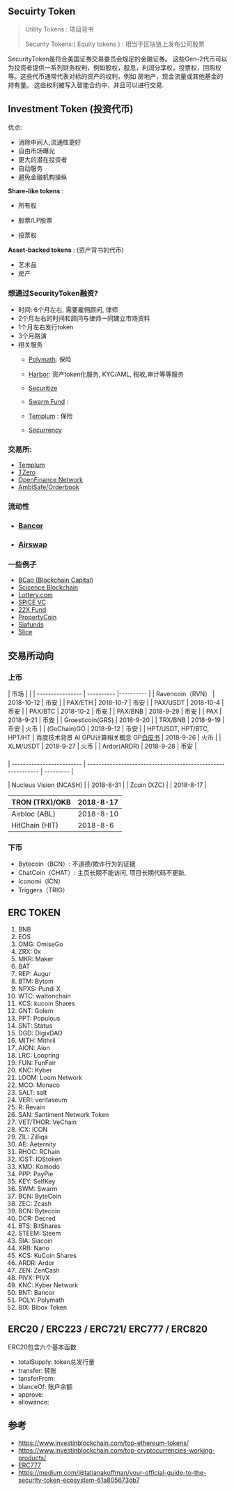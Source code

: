 ## Secuirty Token

> Utility Tokens :  项目背书
>
> Security Tokens:( Equity tokens ) : 相当于区块链上发布公司股票

SecurityToken是符合美国证券交易委员会规定的金融证券。 这些Gen-2代币可以为投资者提供一系列财务权利，例如股权，股息，利润分享权，投票权，回购权等。这些代币通常代表对标的资产的权利，例如 房地产，现金流量或其他基金的持有量。 这些权利被写入智能合约中，并且可以进行交易.

## Investment Token (投资代币)

优点:

- 消除中间人,流通性更好
- 自由市场曝光
- 更大的潜在投资者
- 自动服务
- 避免金融机构操纵

**Share-like tokens** : 

- 所有权

- 股票/LP股票

- 投票权


**Asset-backed tokens** : (资产背书的代币)

- 艺术品
- 房产


### 想通过SecurityToken融资?

- 时间: 6个月左右, 需要雇佣顾问, 律师
- 2个月左右的时间和顾问与律师一同建立市场资料
- 1个月左右发行token
- 3个月路演
- 相关服务
  - [Polymath](https://www.polymath.network/): 保险

  - [Harbor](https://harbor.com/): 资产token化服务, KYC/AML, 税收,审计等等服务

  - [Securitize](https://www.securitize.io/)

  - [Swarm Fund](https://swarm.fund/) : 

  - [Templum](https://www.tradetemplum.com/) : 保险

  - [Securrency](https://securrency.com/)

### 交易所:

- [Templum](https://www.tradetemplum.com/)
- [TZero](http://www.tzero.com/)
- [OpenFinance Network](https://www.openfinance.io/)
- [AmbiSafe/Orderbook](https://www.ambisafe.co/)

### 流动性

- ### [Bancor](https://www.bancor.network/)

- ### [**Airswap**](https://www.airswap.io/)

### 一些例子

- [BCap (Blockchain Capital)](http://blockchain.capital/)
- [Scicence Blockchain](https://science.tokenhub.com/)
- [Lottery.com](https://tokensale.lottery.com/)
- [SPiCE VC](https://www.spicevc.com/)
- [22X Fund](https://www.22xfund.com/)
- [PropertyCoin](https://propertycoin.re/en/)
- [Siafunds](https://siafunds.tech/)
- [Slice](https://slice.market/)



## 交易所动向

### 上币

|     市场             |            |
| ---------------- | ---------- |---------- | 
| Ravencoin（RVN） | 2018-10-12 | 币安 |
| PAX/ETH          | 2018-10-7  | 币安 |
| PAX/USDT         | 2018-10-4  | 币安 |
| PAX/BTC          | 2018-10-2  | 币安 |
| PAX/BNB          | 2018-9-29  | 币安 |
| PAX              | 2018-9-21  | 币安 |
| Groestlcoin(GRS)          |   2018-9-20 |
| TRX/BNB          | 2018-9-19  | 币安 | 火币 |
| (GoChain)GO      | 2018-9-12  | 币安 |
| HPT/USDT, HPT/BTC, HPT/HT | 百度技术背景 AI GPU计算相关概念 GP[白皮书](https://drive.google.com/drive/folders/15Jkdkb-dSwimKPwjW9iC-WMsTfhVvMM2) | 2018-9-26 | 火币 |
| XLM/USDT          |  2018-9-27 | 火币 |
| Ardor(ARDR)      | 2018-9-28  | 币安 |

### 


| ------------------------- | ------------------------------------------------------------ | --------- |


| Nucleus Vision (NCASH)    |                                                              | 2018-8-31 |
| Zcoin (XZC)               |                                                              | 2018-8-17 |

 

| TRON (TRX)/OKB | 2018-8-17 |
| -------------- | --------- |
| Airbloc (ABL)  | 2018-8-10 |
| HitChain (HIT) | 2018-8-6  |

### 下币

- Bytecoin（BCN）:  不道德/欺诈行为的证据
- ChatCoin（CHAT）: 主页长期不能访问, 项目长期代码不更新, 
- Iconomi（ICN）
- Triggers（TRIG）


## ERC TOKEN

1. BNB
2. EOS
3. OMG: OmiseGo
4. ZRX: 0x
5. MKR: Maker
6. BAT
7. REP: Augur
8. BTM: Bytom
9. NPXS: Pundi X
10. WTC: waltonchain
11. KCS: kucoin Shares
12. GNT: Golem
13. PPT: Populous
14. SNT: Status
15. DGD: DigixDAO
16. MITH: Mithril
17. AION: Aion
18. LRC: Loopring
19. FUN: FunFair
20. KNC: Kyber
21. LOOM: Loom Network
22. MCO: Monaco
23. SALT: salt
24. VERI: veritaseum
25. R: Revain
26. SAN: Santiment Network Token
27. VET/THOR: VeChain
28. ICX: ICON
29. ZIL: Zilliqa
30. AE: Aeternity
31. RHOC: RChain
32. IOST: IOStoken
33. KMD:  Komodo
34. PPP: PayPie
35. KEY: SelfKey
36. SWM: Swarm
37. BCN: ByteCoin
38. ZEC: Zcash
39. BCN: Bytecoin
40. DCR: Decred
41. BTS: BitShares
42. STEEM: Steem
43. SIA: Siacoin
44. XRB: Nano
45. KCS: KuCoin Shares
46. ARDR: Ardor
47. ZEN: ZenCash
48. PIVX: PIVX
49. KNC: Kyber Network
50. BNT: Bancor
51. POLY: Polymath
52. BIX: Bibox Token




## ERC20 / ERC223 / ERC721/ ERC777 / ERC820

ERC20包含六个基本函数

- totalSupply: token总发行量
- transfer: 转账
- tansferFrom:
- blanceOf: 账户余额
- approve: 
- allowance: 

## 参考

- https://www.investinblockchain.com/top-ethereum-tokens/
- https://www.investinblockchain.com/top-cryptocurrencies-working-products/
- [ERC777](https://github.com/jacquesd/ERC777)
- https://medium.com/@tatianakoffman/your-official-guide-to-the-security-token-ecosystem-61a805673db7